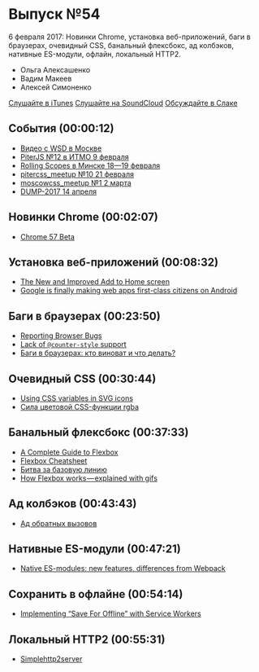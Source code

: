 # Выпуск №54

6 февраля 2017: Новинки Chrome, установка веб-приложений, баги в браузерах, очевидный CSS, банальный флексбокс, ад колбэков, нативные ES-модули, офлайн, локальный HTTP2.

- Ольга Алексашенко
- Вадим Макеев
- Алексей Симоненко

[Слушайте в iTunes](https://itunes.apple.com/ru/podcast/veb-standarty/id1080500016)
[Слушайте на SoundCloud](https://soundcloud.com/web-standards/episode-54)
[Обсуждайте в Слаке](http://slack.web-standards.ru/)

## События (00:00:12)

- [Видео с WSD в Москве](https://youtu.be/cRFz6GexLpM?list=PLMBnwIwFEFHdF7aJTIHQ_wJ5tkpyG7CNI)
- [PiterJS №12 в ИТМО 9 февраля](https://meetabit.com/events/piterjs-12)
- [Rolling Scopes в Минске 18—19 февраля](https://2017.conf.rollingscopes.com/)
- [pitercss_meetup №10 21 февраля](https://pitercss.timepad.ru/event/442550/)
- [moscowcss_meetup №1 2 марта](http://css.moscow/)
- [DUMP-2017 14 апреля](https://habr.ru/p/321100/)

## Новинки Chrome (00:02:07)

- [Chrome 57 Beta](https://blog.chromium.org/2017/02/chrome-57-beta-css-grid-layout-improved.html)

## Установка веб-приложений (00:08:32)

- [The New and Improved Add to Home screen](https://developers.google.com/web/updates/2017/02/improved-add-to-home-screen)
- [Google is finally making web apps first-class citizens on Android](http://www.theverge.com/2017/2/3/14497570/google-chrome-add-to-home-screen-web-apps-android-improvements)

## Баги в браузерах (00:23:50)

- [Reporting Browser Bugs](https://www.rachelandrew.co.uk/archives/2017/01/30/reporting-browser-bugs/)
- [Lack of `@counter-style` support](https://bugs.chromium.org/p/chromium/issues/detail?id=687225)
- [Баги в браузерах: кто виноват и что делать?](https://youtu.be/K4cQH85bntQ)

## Очевидный CSS (00:30:44)

- [Using CSS variables in SVG icons](https://fvsch.com/code/svg-icons/css-variables/)
- [Сила цветовой CSS-функции rgba](http://frontender.info/the-power-of-rgba/)

## Банальный флексбокс (00:37:33)

- [A Complete Guide to Flexbox](https://css-tricks.com/snippets/css/a-guide-to-flexbox/)
- [Flexbox Cheatsheet](http://yoksel.github.io/flex-cheatsheet/)
- [Битва за базовую линию](http://kizu.ru/blog/flex-baseline/)
- [How Flexbox works — explained with gifs](https://medium.com/p/d280cf6afc35)

## Ад колбэков (00:43:43)

- [Ад обратных вызовов](http://callbackhell.ru/)

## Нативные ES-модули (00:47:21)

- [Native ES-modules: new features, differences from Webpack](https://blog.hospodarets.com/native-ecmascript-modules-new-features)

## Сохранить в офлайне (00:54:14)

- [Implementing “Save For Offline” with Service Workers](https://una.im/save-offline/)

## Локальный HTTP2 (00:55:31)

- [Simplehttp2server](https://github.com/GoogleChrome/simplehttp2server)
